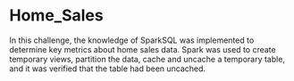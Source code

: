 # Home_Sales

In this challenge, the knowledge of SparkSQL was implemented  to determine key metrics about home sales data. Spark was used  to create temporary views, partition the data, cache and uncache a temporary table, and it was verified that the table had been uncached.
